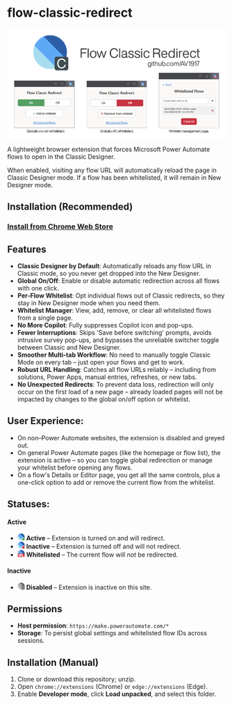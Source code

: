 # flow-classic-redirect

![sample.png](./sample.png)

A lightweight browser extension that forces Microsoft Power Automate flows to open in the Classic Designer.

When enabled, visiting any flow URL will automatically reload the page in Classic Designer mode. If a flow has been whitelisted, it will remain in New Designer mode.

## Installation (Recommended)

### [Install from Chrome Web Store](https://chromewebstore.google.com/detail/flow-classic-redirect/hckjhekebdlnipgejjbbkbdggfmkjjag)

## Features

- **Classic Designer by Default**: Automatically reloads any flow URL in Classic mode, so you never get dropped into the New Designer.
- **Global On/Off**: Enable or disable automatic redirection across all flows with one click.
- **Per-Flow Whitelist**: Opt individual flows out of Classic redirects, so they stay in New Designer mode when you need them.
- **Whitelist Manager**: View, add, remove, or clear all whitelisted flows from a single page.
- **No More Copilot**: Fully suppresses Copilot icon and pop-ups.
- **Fewer Interruptions**: Skips 'Save before switching' prompts, avoids intrusive survey pop-ups, and bypasses the unreliable switcher toggle between Classic and New Designer.
- **Smoother Multi-tab Workflow**: No need to manually toggle Classic Mode on every tab – just open your flows and get to work.
- **Robust URL Handling**: Catches all flow URLs reliably – including from solutions, Power Apps, manual entries, refreshes, or new tabs.
- **No Unexpected Redirects**: To prevent data loss, redirection will only occur on the first load of a new page – already loaded pages will not be impacted by changes to the global on/off option or whitelist.

## User Experience:

- On non–Power Automate websites, the extension is disabled and greyed out.
- On general Power Automate pages (like the homepage or flow list), the extension is active – so you can toggle global redirection or manage your whitelist before opening any flows.
- On a flow's Details or Editor page, you get all the same controls, plus a one-click option to add or remove the current flow from the whitelist.

## Statuses:

#### Active

- ![Active](icons/icon16_on.png) **Active** – Extension is turned on and will redirect.
- ![Inactive](icons/icon16_off.png) **Inactive** – Extension is turned off and will not redirect.
- ![Whitelisted](icons/icon16_wl.png) **Whitelisted** – The current flow will *not* be redirected.

#### Inactive

- ![Disabled](icons/icon16_disabled.png) **Disabled** – Extension is inactive on this site.


## Permissions

- **Host permission**: `https://make.powerautomate.com/*`
- **Storage**: To persist global settings and whitelisted flow IDs across sessions.

## Installation (Manual)

1. Clone or download this repository; unzip.
2. Open `chrome://extensions` (Chrome) or `edge://extensions` (Edge).
3. Enable **Developer mode**, click **Load unpacked**, and select this folder.